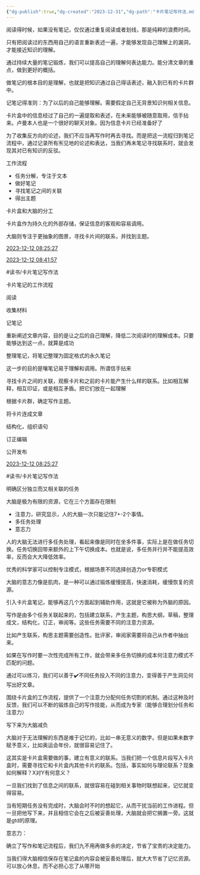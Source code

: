 ```yaml
---
{"dg-publish":true,"dg-created":"2023-12-31","dg-path":"卡片笔记写作法.md","permalink":"/卡片笔记写作法/","dgPassFrontmatter":true,"noteIcon":"1","created":"2023-12-27T23:18:18.212+08:00","updated":"2023-12-31T09:18:20.273+08:00"}
---
```



阅读得时候，如果没有笔记，仅仅通过重复阅读或者划线，那是纯粹的浪费时间。

只有把阅读过的东西用自己的语言重新表述一遍，才能够发现自己理解上的漏洞，才能接近知识的理解。

通过持续大量的笔记锻炼，我们可以提高自己的理解何表达能力。能分清文章的重点，做到更好的概括。

做笔记的根本目的是理解，也就是把知识通过自己得话表述，融入到已有的卡片群中。

记笔记得准则：为了以后的自己能够理解。需要假定自己无背景知识何相关信息。

卡片盒中的信息经过了自己的一遍提取和表述，在未来能够被随意取用，信手拈来。卢曼本人也是一个很好的聊天对象。因为信息卡片已经准备好了

为了收集反方向的论述，我们不应当再写作时再去寻找。而是把这一流程归到笔记流程中，通过记录所有🈶见地的论述和表达，当我们再未笔记寻找联系时，就会发现其对已有知识的反驳。

工作流程

- 任务分解，专注于文本
- 做好笔记
- 寻找笔记之间的关联
- 得出主题

卡片盒和大脑的分工

卡片盒作为持久化的外部存储，保证信息的客观和容易调用。

大脑则专注于更抽象的图景，寻找卡片间的联系，并找到主题。

[2023-12-12 08:25:27](https://v.flomoapp.com/mine/?memo_id=OTQ4MTM3NTI)



[2023-12-12 08:41:57](https://v.flomoapp.com/mine/?memo_id=OTQ4MTU3ODg)

#读书/卡片笔记写作法

卡片笔记的工作流程

阅读

收集材料

记笔记

重新阐述文章内容，目的是让之后的自己理解，降低二次阅读时的理解成本。只要能够达到这一点，就算是成功

整理笔记，将笔记整理为固定格式的永久笔记

这一步的目的是嚷笔记易于理解和调用。所谓信手拈来

寻找卡片之间的关联，观察卡片和之前的卡片能产生什么样的联系。比如相互解释，相互印证，或是相互矛盾。把它们放在一起理解


根据卡片群，确定写作主题。

将卡片连成文章

结构化，组织语句

订正编辑

公开发布



[2023-12-12 08:25:27](https://v.flomoapp.com/mine/?memo_id=OTQ4MTM3NTI)

#读书/卡片笔记写作法

明确区分独立而又相关联的任务

大脑是极为有限的资源，它在三个方面存在限制

- 注意力，研究显示，人的大脑一次只能记住7+-2个事情。
- 多任务处理
- 意志力

人的大脑无法进行多任务处理，看起来像是同时在坐多件事，实际上是在做任务切换。任务切换回带来额外的上下午切换成本。也就是说，多任务并行并不能提高效率，反而会大大降低效率。

优秀的科学家可以控制专注模式，根据场景不同选择创造力or专职模式

大脑的意志力像是肌肉，是一种可以通过锻炼缓慢提高，快速消耗，缓慢恢复的资源。

引入卡片盒笔记，能够再这几个方面起到辅助作用，这就是它被称为外脑的原因。

写作是由多个任务关联起来的，包括建立联系，产生主题，构思大纲，草稿，整理成文，结构化，订正，审阅等。这些任务需要不同的注意力资源。

比如产生联系，构思主题需要创造性。批评家，审阅家需要将自己从作者中抽出来。

如果在写作时要一次性完成所有工作，就会带来多任务切换的成本何注意力模式不匹配的问题。

通过可以练习，我们可以善于✔️不同任务投入不同的注意力，变得善于产生洞见何写出好文章。

围绕卡片盒的工作流程，提供了一个注意力分配何任务切割的机制。通过这种及时反馈，我们可以不断的锻炼自己的写作技能，从而成为专家（能够合理划分任务和注意力）

写下来为大脑减负

大脑对于无法理解的东西是难于记忆的，比如一串无意义的数字。但是如果未数字赋予意义，比如奥运会年份，就很容易记住了。

这其实是卡片盒需要做的事，建立有意义的联系。当我们把一个信息片段写入卡片盒时，需要寻找它和卡片盒内其他卡片的联系。包括，事实如何与理论联系？现象如何解释？X对Y有何意义？

一旦我们找到了信息之间的联系，就很容易在碰到相关事物时联想起来，记忆就变得容易。

当有短期任务没有完成时，大脑会时不时的想起它，从而干扰当前的工作进程。但一旦把他写下来，并且相信它会在之后被妥善处理，大脑就会把它搁置一旁。这就是gtd的原理。

意志力：

确立了写作和笔记流程后，我们九不用再做多余的决定，节省了宝贵的决定能力。

当我们得大脑相信保存在笔记盒的内容会被妥善处理后，就大大节省了记忆资源。可以放心休息，而不必担心忘了从哪开始


